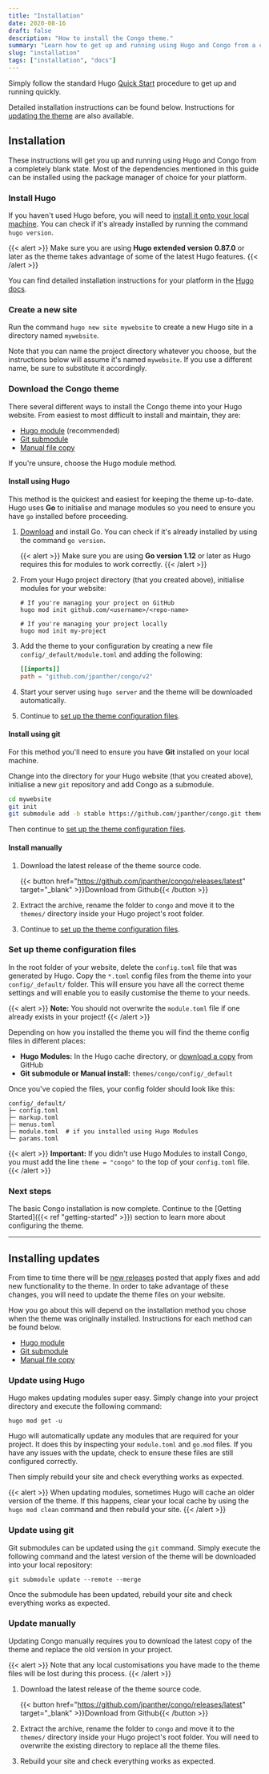 ```yaml
---
title: "Installation"
date: 2020-08-16
draft: false
description: "How to install the Congo theme."
summary: "Learn how to get up and running using Hugo and Congo from a completely blank state. It's the best place to start if you're a new user."
slug: "installation"
tags: ["installation", "docs"]
---
```


Simply follow the standard Hugo [Quick Start](https://gohugo.io/getting-started/quick-start/) procedure to get up and running quickly.

Detailed installation instructions can be found below. Instructions for [updating the theme](#installing-updates) are also available.

## Installation

These instructions will get you up and running using Hugo and Congo from a completely blank state. Most of the dependencies mentioned in this guide can be installed using the package manager of choice for your platform.

### Install Hugo

If you haven't used Hugo before, you will need to [install it onto your local machine](https://gohugo.io/getting-started/installing). You can check if it's already installed by running the command `hugo version`.

{{< alert >}}
Make sure you are using **Hugo extended version 0.87.0** or later as the theme takes advantage of some of the latest Hugo features.
{{< /alert >}}

You can find detailed installation instructions for your platform in the [Hugo docs](https://gohugo.io/getting-started/installing).

### Create a new site

Run the command `hugo new site mywebsite` to create a new Hugo site in a directory named `mywebsite`.

Note that you can name the project directory whatever you choose, but the instructions below will assume it's named `mywebsite`. If you use a different name, be sure to substitute it accordingly.

### Download the Congo theme

There several different ways to install the Congo theme into your Hugo website. From easiest to most difficult to install and maintain, they are:

- [Hugo module](#install-using-hugo) (recommended)
- [Git submodule](#install-using-git)
- [Manual file copy](#install-manually)

If you're unsure, choose the Hugo module method.

#### Install using Hugo

This method is the quickest and easiest for keeping the theme up-to-date. Hugo uses **Go** to initialise and manage modules so you need to ensure you have `go` installed before proceeding.

1. [Download](https://golang.org/dl/) and install Go. You can check if it's already installed by using the command `go version`.

   {{< alert >}}
   Make sure you are using **Go version 1.12** or later as Hugo requires this for modules to work correctly.
   {{< /alert >}}

2. From your Hugo project directory (that you created above), initialise modules for your website:

   ```shell
   # If you're managing your project on GitHub
   hugo mod init github.com/<username>/<repo-name>

   # If you're managing your project locally
   hugo mod init my-project
   ```

3. Add the theme to your configuration by creating a new file `config/_default/module.toml` and adding the following:

   ```toml
   [[imports]]
   path = "github.com/jpanther/congo/v2"
   ```

4. Start your server using `hugo server` and the theme will be downloaded automatically.
5. Continue to [set up the theme configuration files](#set-up-theme-configuration-files).

#### Install using git

For this method you'll need to ensure you have **Git** installed on your local machine.

Change into the directory for your Hugo website (that you created above), initialise a new `git` repository and add Congo as a submodule.

```bash
cd mywebsite
git init
git submodule add -b stable https://github.com/jpanther/congo.git themes/congo
```

Then continue to [set up the theme configuration files](#set-up-theme-configuration-files).

#### Install manually

1. Download the latest release of the theme source code.

   {{< button href="https://github.com/jpanther/congo/releases/latest" target="_blank" >}}Download from Github{{< /button >}}

2. Extract the archive, rename the folder to `congo` and move it to the `themes/` directory inside your Hugo project's root folder.
3. Continue to [set up the theme configuration files](#set-up-theme-configuration-files).

### Set up theme configuration files

In the root folder of your website, delete the `config.toml` file that was generated by Hugo. Copy the `*.toml` config files from the theme into your `config/_default/` folder. This will ensure you have all the correct theme settings and will enable you to easily customise the theme to your needs.

{{< alert >}}
**Note:** You should not overwrite the `module.toml` file if one already exists in your project!
{{< /alert >}}

Depending on how you installed the theme you will find the theme config files in different places:

- **Hugo Modules:** In the Hugo cache directory, or [download a copy](https://minhaskamal.github.io/DownGit/#/home?url=https://github.com/jpanther/congo/tree/stable/config/_default) from GitHub
- **Git submodule or Manual install:** `themes/congo/config/_default`

Once you've copied the files, your config folder should look like this:

```shell
config/_default/
├─ config.toml
├─ markup.toml
├─ menus.toml
├─ module.toml  # if you installed using Hugo Modules
└─ params.toml
```

{{< alert >}}
**Important:** If you didn't use Hugo Modules to install Congo, you must add the line `theme = "congo"` to the top of your `config.toml` file.
{{< /alert >}}

### Next steps

The basic Congo installation is now complete. Continue to the [Getting Started]({{< ref "getting-started" >}}) section to learn more about configuring the theme.

---

## Installing updates

From time to time there will be [new releases](https://github.com/jpanther/congo/releases) posted that apply fixes and add new functionality to the theme. In order to take advantage of these changes, you will need to update the theme files on your website.

How you go about this will depend on the installation method you chose when the theme was originally installed. Instructions for each method can be found below.

- [Hugo module](#update-using-hugo)
- [Git submodule](#update-using-git)
- [Manual file copy](#update-manually)

### Update using Hugo

Hugo makes updating modules super easy. Simply change into your project directory and execute the following command:

```shell
hugo mod get -u
```

Hugo will automatically update any modules that are required for your project. It does this by inspecting your `module.toml` and `go.mod` files. If you have any issues with the update, check to ensure these files are still configured correctly.

Then simply rebuild your site and check everything works as expected.

{{< alert >}}
When updating modules, sometimes Hugo will cache an older version of the theme. If this happens, clear your local cache by using the `hugo mod clean` command and then rebuild your site.
{{< /alert >}}

### Update using git

Git submodules can be updated using the `git` command. Simply execute the following command and the latest version of the theme will be downloaded into your local repository:

```shell
git submodule update --remote --merge
```

Once the submodule has been updated, rebuild your site and check everything works as expected.

### Update manually

Updating Congo manually requires you to download the latest copy of the theme and replace the old version in your project.

{{< alert >}}
Note that any local customisations you have made to the theme files will be lost during this process.
{{< /alert >}}

1. Download the latest release of the theme source code.

   {{< button href="https://github.com/jpanther/congo/releases/latest" target="_blank" >}}Download from Github{{< /button >}}

2. Extract the archive, rename the folder to `congo` and move it to the `themes/` directory inside your Hugo project's root folder. You will need to overwrite the existing directory to replace all the theme files.

3. Rebuild your site and check everything works as expected.
